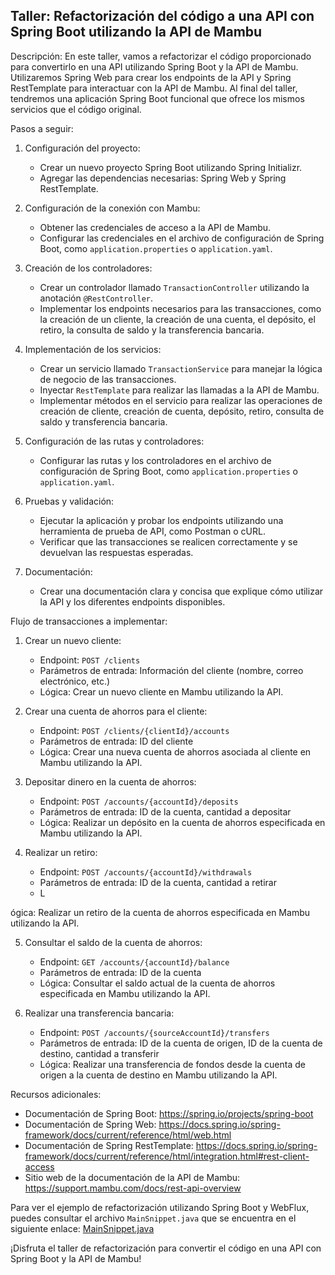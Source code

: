 ## Taller: Refactorización del código a una API con Spring Boot utilizando la API de Mambu

Descripción:
En este taller, vamos a refactorizar el código proporcionado para convertirlo en una API utilizando Spring Boot y la API de Mambu. Utilizaremos Spring Web para crear los endpoints de la API y Spring RestTemplate para interactuar con la API de Mambu. Al final del taller, tendremos una aplicación Spring Boot funcional que ofrece los mismos servicios que el código original.

Pasos a seguir:

1. Configuración del proyecto:
   - Crear un nuevo proyecto Spring Boot utilizando Spring Initializr.
   - Agregar las dependencias necesarias: Spring Web y Spring RestTemplate.

2. Configuración de la conexión con Mambu:
   - Obtener las credenciales de acceso a la API de Mambu.
   - Configurar las credenciales en el archivo de configuración de Spring Boot, como `application.properties` o `application.yaml`.

3. Creación de los controladores:
   - Crear un controlador llamado `TransactionController` utilizando la anotación `@RestController`.
   - Implementar los endpoints necesarios para las transacciones, como la creación de un cliente, la creación de una cuenta, el depósito, el retiro, la consulta de saldo y la transferencia bancaria.

4. Implementación de los servicios:
   - Crear un servicio llamado `TransactionService` para manejar la lógica de negocio de las transacciones.
   - Inyectar `RestTemplate` para realizar las llamadas a la API de Mambu.
   - Implementar métodos en el servicio para realizar las operaciones de creación de cliente, creación de cuenta, depósito, retiro, consulta de saldo y transferencia bancaria.

5. Configuración de las rutas y controladores:
   - Configurar las rutas y los controladores en el archivo de configuración de Spring Boot, como `application.properties` o `application.yaml`.

6. Pruebas y validación:
   - Ejecutar la aplicación y probar los endpoints utilizando una herramienta de prueba de API, como Postman o cURL.
   - Verificar que las transacciones se realicen correctamente y se devuelvan las respuestas esperadas.

7. Documentación:
   - Crear una documentación clara y concisa que explique cómo utilizar la API y los diferentes endpoints disponibles.

Flujo de transacciones a implementar:

1. Crear un nuevo cliente:
   - Endpoint: `POST /clients`
   - Parámetros de entrada: Información del cliente (nombre, correo electrónico, etc.)
   - Lógica: Crear un nuevo cliente en Mambu utilizando la API.

2. Crear una cuenta de ahorros para el cliente:
   - Endpoint: `POST /clients/{clientId}/accounts`
   - Parámetros de entrada: ID del cliente
   - Lógica: Crear una nueva cuenta de ahorros asociada al cliente en Mambu utilizando la API.

3. Depositar dinero en la cuenta de ahorros:
   - Endpoint: `POST /accounts/{accountId}/deposits`
   - Parámetros de entrada: ID de la cuenta, cantidad a depositar
   - Lógica: Realizar un depósito en la cuenta de ahorros especificada en Mambu utilizando la API.

4. Realizar un retiro:
   - Endpoint: `POST /accounts/{accountId}/withdrawals`
   - Parámetros de entrada: ID de la cuenta, cantidad a retirar
   - L

ógica: Realizar un retiro de la cuenta de ahorros especificada en Mambu utilizando la API.

5. Consultar el saldo de la cuenta de ahorros:
   - Endpoint: `GET /accounts/{accountId}/balance`
   - Parámetros de entrada: ID de la cuenta
   - Lógica: Consultar el saldo actual de la cuenta de ahorros especificada en Mambu utilizando la API.

6. Realizar una transferencia bancaria:
   - Endpoint: `POST /accounts/{sourceAccountId}/transfers`
   - Parámetros de entrada: ID de la cuenta de origen, ID de la cuenta de destino, cantidad a transferir
   - Lógica: Realizar una transferencia de fondos desde la cuenta de origen a la cuenta de destino en Mambu utilizando la API.

Recursos adicionales:
- Documentación de Spring Boot: https://spring.io/projects/spring-boot
- Documentación de Spring Web: https://docs.spring.io/spring-framework/docs/current/reference/html/web.html
- Documentación de Spring RestTemplate: https://docs.spring.io/spring-framework/docs/current/reference/html/integration.html#rest-client-access
- Sitio web de la documentación de la API de Mambu: https://support.mambu.com/docs/rest-api-overview


Para ver el ejemplo de refactorización utilizando Spring Boot y WebFlux, puedes consultar el archivo `MainSnippet.java` que se encuentra en el siguiente enlace: [MainSnippet.java](https://github.com/sofka-practices/workshop-mambu-java/MainSnippet.java)

¡Disfruta el taller de refactorización para convertir el código en una API con Spring Boot y la API de Mambu!

